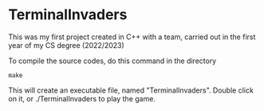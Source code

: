 # TerminalInvaders
This was my first project created in C++ with a team, carried out in the first year of my CS degree (2022/2023)

To compile the source codes, do this command in the directory

```
make

```
This will create an executable file, named "TerminalInvaders".
Double click on it, or ./TerminalInvaders to play the game.
